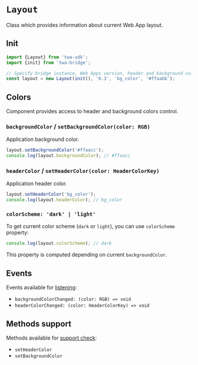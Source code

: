 # `Layout`

Class which provides information about current Web App layout.

## Init

```typescript  
import {Layout} from 'twa-sdk';  
import {init} from 'twa-bridge';  

// Specify bridge instance, Web Apps version, header and background colors.
const layout = new Layout(init(), '6.3', 'bg_color', '#ffaabb');  
```  

## Colors

Component provides access to header and background colors control.

### `backgroundColor` / `setBackgroundColor(color: RGB)`

Application background color.

```typescript
layout.setBackgroundColor('#ffaacc');
console.log(layout.backgroundColor); // #ffaacc
```

### `headerColor` / `setHeaderColor(color: HeaderColorKey)`

Application header color.

```typescript
layout.setHeaderColor('bg_color');
console.log(layout.headerColor); // bg_color
```

### `colorScheme: 'dark' | 'light'`

To get current color scheme (`dark` or `light`), you can use `colorScheme`
property:

```typescript
console.log(layout.colorScheme); // dark
```

This property is computed depending on current `backgroundColor`.

## Events

Events available for [listening](../about#events):

- `backgroundColorChanged: (color: RGB) => void`
- `headerColorChanged: (color: HeaderColorKey) => void`

## Methods support

Methods available for [support check](../about#methods-support):

- `setHeaderColor`
- `setBackgroundColor`  